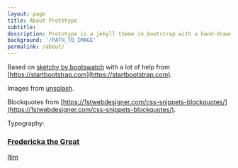 ```yaml
---
layout: page
title: About Prototype
subtitle: 
description: Prototype is a jekyll theme in bootstrap with a hand-drawn look.
background: '/PATH_TO_IMAGE'
permalink: /about/
---
```


Based on [sketchy by bootswatch](https://bootswatch.com/sketchy/) with a lot of help from [https://startbootstrap.com](https://startbootstrap.com).

Images from [unsplash](http://unsplash.com).

Blockquotes from [https://1stwebdesigner.com/css-snippets-blockquotes/](https://1stwebdesigner.com/css-snippets-blockquotes/).

Typography: 

### [Fredericka the Great](https://fonts.google.com/specimen/Fredericka+the+Great)

[Itim](https://fonts.google.com/specimen/Itim)